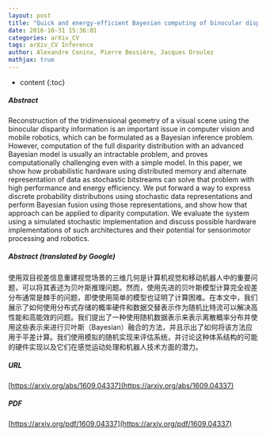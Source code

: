 ```yaml
---
layout: post
title: "Quick and energy-efficient Bayesian computing of binocular disparity using stochastic digital signals"
date: 2016-10-31 15:36:01
categories: arXiv_CV
tags: arXiv_CV Inference
author: Alexandre Coninx, Pierre Bessière, Jacques Droulez
mathjax: true
---
```


* content
{:toc}

##### Abstract
Reconstruction of the tridimensional geometry of a visual scene using the binocular disparity information is an important issue in computer vision and mobile robotics, which can be formulated as a Bayesian inference problem. However, computation of the full disparity distribution with an advanced Bayesian model is usually an intractable problem, and proves computationally challenging even with a simple model. In this paper, we show how probabilistic hardware using distributed memory and alternate representation of data as stochastic bitstreams can solve that problem with high performance and energy efficiency. We put forward a way to express discrete probability distributions using stochastic data representations and perform Bayesian fusion using those representations, and show how that approach can be applied to diparity computation. We evaluate the system using a simulated stochastic implementation and discuss possible hardware implementations of such architectures and their potential for sensorimotor processing and robotics.

##### Abstract (translated by Google)
使用双目视差信息重建视觉场景的三维几何是计算机视觉和移动机器人中的重要问题，可以将其表述为贝叶斯推理问题。然而，使用先进的贝叶斯模型计算完全视差分布通常是棘手的问题，即使使用简单的模型也证明了计算困难。在本文中，我们展示了如何使用分布式存储的概率硬件和数据交替表示作为随机比特流可以解决高性能和高能效的问题。我们提出了一种使用随机数据表示来表示离散概率分布并使用这些表示来进行贝叶斯（Bayesian）融合的方法，并且示出了如何将该方法应用于平差计算。我们使用模拟的随机实现来评估系统，并讨论这种体系结构的可能的硬件实现以及它们在感觉运动处理和机器人技术方面的潜力。

##### URL
[https://arxiv.org/abs/1609.04337](https://arxiv.org/abs/1609.04337)

##### PDF
[https://arxiv.org/pdf/1609.04337](https://arxiv.org/pdf/1609.04337)

